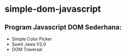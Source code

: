 # simple-dom-javascript
Program Javascript DOM Sederhana:
-
- Simple Color Picker
- Suwit Jawa V2.0
- DOM Traversal
